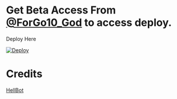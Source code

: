 
# Get Beta Access From [@ForGo10_God](https://t.me/ForGo10_God) to access deploy.
Deploy Here


[![Deploy](https://www.herokucdn.com/deploy/button.svg)](https://heroku.com/deploy?template=https://github.com/xdipesh/HellBot-import)

# Credits 
[HellBot](https://github.com/HellBoy-OP/HellBot)

